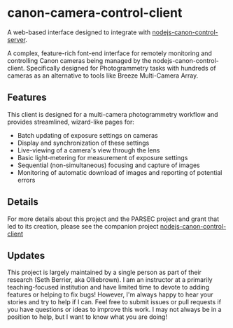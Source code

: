 # canon-camera-control-client
A web-based interface designed to integrate with [nodejs-canon-control-server](https://github.com/UWStout/nodejs-canon-control-server).

A complex, feature-rich font-end interface for remotely monitoring and controlling Canon cameras being managed by the nodejs-canon-control-client.  Specifically designed for Photogrammetry tasks with hundreds of cameras as an alternative to tools like Breeze Multi-Camera Array.

## Features
This client is designed for a multi-camera photogrammetry workflow and provides streamlined, wizard-like pages for:
- Batch updating of exposure settings on cameras
- Display and synchronization of these settings
- Live-viewing of a camera's view through the lens
- Basic light-metering for measurement of exposure settings
- Sequential (non-simultaneous) focusing and capture of images
- Monitoring of automatic download of images and reporting of potential errors

## Details
For more details about this project and the PARSEC project and grant that led to its creation, please see the companion project [nodejs-canon-control-client](https://github.com/UWStout/nodejs-canon-control-server)

## Updates
This project is largely maintained by a single person as part of their research (Seth Berrier, aka Olliebrown). I am an instructor at a primarily teaching-focused institution and have limited time to devote to adding features or helping to fix bugs! However, I'm always happy to hear your stories and try to help if I can.  Feel free to submit issues or pull requests if you have questions or ideas to improve this work. I may not always be in a position to help, but I want to know what you are doing!
